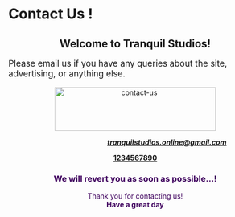<h1>Contact Us !</h1>
<h2 style="text-align: center;">Welcome to <span id="W_Name"> Tranquil Studios</span>!</h2>

<p style="font-size: 17px;">Please email us if you have any queries about the site, advertising, or anything else.</p>

<div style="text-align: center;">

<img alt="contact-us" height="87" src="https://lh3.googleusercontent.com/-BA7qy8h_v1g/YLVCWDNZdCI/AAAAAAAAALw/rsHNJWX0BK4P5CuB0ymG8QkJ9A9E8KchgCLcBGAsYHQ/w320-h87/email-us-1805514__480.webp" width="320">

<p style="margin-left: 25%;"><i class="fas fa-envelope-open-text" style="color: rgb(44, 62, 80); font-size: 20px; --darkreader-inline-color: #aec2d3;" data-darkreader-inline-color=""></i> <b><i> <span id="W_Email"><a href="mailto:tranquilstudios.online@gmail.com">tranquilstudios.online@gmail.com</a></span></i></b><br>

<i class="fab fa-whatsapp-square" style="color: rgb(62, 220, 129); font-size: 20px; --darkreader-inline-color: #4ddf8b;" data-darkreader-inline-color=""></i> <b><span id="W_whatsapp"><a href="tel:1234567890">1234567890</a></span></b><br></p>    

<h3 style="color: rgb(62, 0, 93); --darkreader-inline-color: #cbc6bf;" data-darkreader-inline-color="">We will revert you as soon as possible...!</h3>
<p style="color: rgb(62, 0, 93); text-align: center; --darkreader-inline-color: #cbc6bf;" data-darkreader-inline-color="">Thank you for contacting us! <br><b>Have a great day</b></p>
<span style="font-size: 1px; opacity: 0;">This page is generated with the help of <a href="https://www.blogearns.com/2021/06/free-contact-us-page-generator.html" style="color: inherit; --darkreader-inline-color: inherit;" data-darkreader-inline-color="">Contact Us Page Generator</a></span>
</div>
  
